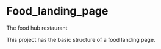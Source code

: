 # Food_landing_page
The food hub restaurant <br>
<p>This project has the basic structure of a food landing page.</p>
